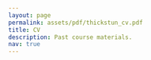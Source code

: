 ```yaml
---
layout: page
permalink: assets/pdf/thickstun_cv.pdf
title: CV
description: Past course materials.
nav: true
---
```

